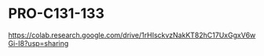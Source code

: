 # PRO-C131-133

https://colab.research.google.com/drive/1rHIsckvzNakKT82hC17UxGgxV6wGi-I8?usp=sharing
